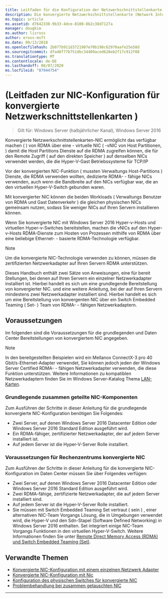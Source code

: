```yaml
---
title: Leitfaden für die Konfiguration der Netzwerkschnittstellenkarte (Network Interface Card, NIC)
description: Die konvergierte Netzwerkschnittstellenkarte (Network Interface Card, NIC) ermöglicht das verfügbar machen von RDMA über eine virtuelle NIC (Virtual NIC, VNIC) mit Host Partitionen, sodass die Host Partitions Dienste auf die gleichen Netzwerkkarten zugreifen können, die von den Hyper-V-Gast Computern für TCP/IP-Datenverkehr verwendet werden.
ms.topic: article
ms.assetid: d7642338-9b33-4dce-8100-8b2c38d7127a
manager: dougkim
ms.author: lizross
author: eross-msft
ms.date: 09/13/2018
ms.openlocfilehash: 2b077b911d3721907e70b198c62970aafe25e58d
ms.sourcegitcommit: dfa48f77b751dbc34409aced628eb2f17c912f08
ms.translationtype: MT
ms.contentlocale: de-DE
ms.lasthandoff: 08/07/2020
ms.locfileid: "87944754"
---
```

# <a name="converged-network-interface-card-nic-configuration-guidance"></a>\(Leitfaden zur NIC-Konfiguration für konvergierte Netzwerkschnittstellenkarten \)

>Gilt für: Windows Server (halbjährlicher Kanal), Windows Server 2016

Konvergierte Netzwerkschnittstellenkarten-NIC ermöglicht das verfügbar machen \( \) von RDMA über eine \- virtuelle NIC \( -vNIC von Host Partitionen, \) damit die Host Partitions Dienste auf die RDMA zugreifen können, die für den Remote Zugriff \( auf den direkten Speicher \) auf denselben NICs verwendet werden, die die Hyper-V-Gast Betriebssysteme für TCP/IP

Vor der konvergierten NIC-Funktion \( mussten Verwaltungs Host-Partitions \) Dienste, die RDMA verwenden wollten, dedizierte RDMA- \- fähige NICs verwenden, auch wenn die Bandbreite auf den NICs verfügbar war, die an den virtuellen Hyper-V-Switch gebunden waren.

Mit konvergierter NIC können die beiden Workloads \( Verwaltungs Benutzer von RDMA und Gast Datenverkehr \) die gleichen physischen NICs gemeinsam nutzen, sodass Sie weniger NICs auf Ihren Servern installieren können.

Wenn Sie konvergierte NIC mit Windows Server 2016 Hyper-v-Hosts und virtuellen Hyper-v-Switches bereitstellen, machen die vNICs auf den Hyper-v-Hosts RDMA-Dienste zum Hosten von Prozessen mithilfe von RDMA über eine beliebige Ethernet- \- basierte RDMA-Technologie verfügbar.

>[!NOTE]
>Um die konvergierte NIC-Technologie verwenden zu können, müssen die zertifizierten Netzwerkadapter auf Ihren Servern RDMA unterstützen.

Dieses Handbuch enthält zwei Sätze von Anweisungen, eine für bereit Stellungen, bei denen auf Ihren Servern ein einzelner Netzwerkadapter installiert ist. Hierbei handelt es sich um eine grundlegende Bereitstellung von konvergierter NIC. und eine weitere Anleitung, bei der auf Ihren Servern mindestens zwei Netzwerkadapter installiert sind. Hierbei handelt es sich um eine Bereitstellung von konvergenten NIC über ein Switch Embedded Teaming \( Set- \) Team von RDMA- \- fähigen Netzwerkadaptern.


## <a name="prerequisites"></a>Voraussetzungen

Im folgenden sind die Voraussetzungen für die grundlegenden und Daten Center Bereitstellungen von konvergiertem NIC angegeben.

>[!NOTE]
>In den bereitgestellten Beispielen wird ein Mellanox ConnectX-3 pro 40 Gbit/s-Ethernet-Adapter verwendet, Sie können jedoch jeden der Windows Server Certified RDMA- \- fähigen Netzwerkadapter verwenden, die diese Funktion unterstützen. Weitere Informationen zu kompatiblen Netzwerkadaptern finden Sie im Windows Server-Katalog Thema [LAN-Karten](https://www.windowsservercatalog.com/results.aspx?&bCatID=1468&cpID=0&avc=85&ava=0&avt=0&avq=46&OR=1).

### <a name="basic-converged-nic-prerequisites"></a>Grundlegende zusammen geteilte NIC-Komponenten

Zum Ausführen der Schritte in dieser Anleitung für die grundlegende konvergierte NIC-Konfiguration benötigen Sie Folgendes:

- Zwei Server, auf denen Windows Server 2016 Datacenter Edition oder Windows Server 2016 Standard Edition ausgeführt wird.
- Ein RDMA-fähiger, zertifizierter Netzwerkadapter, der auf jedem Server installiert ist.
- Auf jedem Server ist die Hyper-V-Server Rolle installiert.

### <a name="datacenter-converged-nic-prerequisites"></a>Voraussetzungen für Rechenzentrums konvergierte NIC

Zum Ausführen der Schritte in dieser Anleitung für die konvergierte NIC-Konfiguration im Daten Center müssen Sie über Folgendes verfügen:

- Zwei Server, auf denen Windows Server 2016 Datacenter Edition oder Windows Server 2016 Standard Edition ausgeführt wird.
- Zwei RDMA-fähige, zertifizierte Netzwerkadapter, die auf jedem Server installiert sind.
- Auf jedem Server ist die Hyper-V-Server Rolle installiert.
- Sie müssen mit Switch Embedded Teaming Set vertraut \( sein \) , einer alternativen NIC-Team Vorgangs Lösung, die in Umgebungen verwendet wird, die Hyper-V und den Sdn-Stapel (Software Defined Networking) in Windows Server 2016 enthalten. Set integriert einige NIC-Team Vorgangs Funktionen in den virtuellen Hyper-V-Switch. Weitere Informationen finden Sie unter [Remote Direct Memory Access (RDMA) und Switch Embedded Teaming (Set)](../../../virtualization/hyper-v-virtual-switch/RDMA-and-Switch-Embedded-Teaming.md).

## <a name="related-topics"></a>Verwandte Themen
- [Konvergierte NIC-Konfiguration mit einem einzelnen Netzwerk Adapter](cnic-single.md)
- [Konvergierte NIC-Konfiguration mit Nic](cnic-datacenter.md)
- [Konfiguration des physischen Switches für konvergierte NIC](cnic-app-switch-config.md)
- [Problembehandlung bei zusammen getauschten NIC](cnic-app-troubleshoot.md)

---